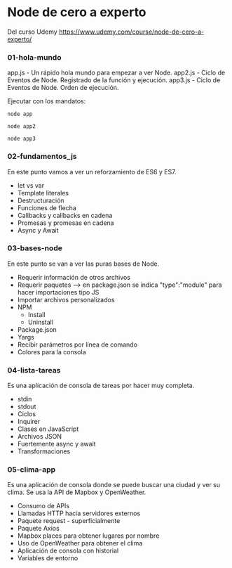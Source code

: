 # Node de cero a experto

Del curso Udemy https://www.udemy.com/course/node-de-cero-a-experto/

### 01-hola-mundo

app.js - Un rápido hola mundo para empezar a ver Node.
app2.js - Ciclo de Eventos de Node. Registrado de la función y ejecución.
app3.js - Ciclo de Eventos de Node. Orden de ejecución.

Ejecutar con los mandatos:

```
node app

node app2

node app3
```

### 02-fundamentos_js

En este punto vamos a ver un reforzamiento de ES6 y ES7.

- let vs var
- Template literales
- Destructuración
- Funciones de flecha
- Callbacks y callbacks en cadena
- Promesas y promesas en cadena
- Async y Await

### 03-bases-node

En este punto se van a ver las puras bases de Node.

- Requerir información de otros archivos
- Requerir paquetes --> en package.json se indica "type":"module" para hacer importaciones tipo JS
- Importar archivos personalizados
- NPM
  - Install
  - Uninstall
- Package.json
- Yargs
- Recibir parámetros por línea de comando
- Colores para la consola

### 04-lista-tareas

Es una aplicación de consola de tareas por hacer muy completa.

- stdin
- stdout
- Ciclos
- Inquirer
- Clases en JavaScript
- Archivos JSON
- Fuertemente async y await
- Transformaciones

### 05-clima-app

Es una aplicación de consola donde se puede buscar una ciudad y ver su clima. Se usa la API de Mapbox y OpenWeather.

- Consumo de APIs
- Llamadas HTTP hacia servidores externos
- Paquete request - superficialmente
- Paquete Axios
- Mapbox places para obtener lugares por nombre
- Uso de OpenWeather para obtener el clima
- Aplicación de consola con historial
- Variables de entorno
